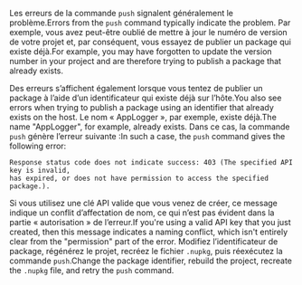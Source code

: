 <span data-ttu-id="5040e-101">Les erreurs de la commande `push` signalent généralement le problème.</span><span class="sxs-lookup"><span data-stu-id="5040e-101">Errors from the `push` command typically indicate the problem.</span></span> <span data-ttu-id="5040e-102">Par exemple, vous avez peut-être oublié de mettre à jour le numéro de version de votre projet et, par conséquent, vous essayez de publier un package qui existe déjà.</span><span class="sxs-lookup"><span data-stu-id="5040e-102">For example, you may have forgotten to update the version number in your project and are therefore trying to publish a package that already exists.</span></span>

<span data-ttu-id="5040e-103">Des erreurs s’affichent également lorsque vous tentez de publier un package à l’aide d’un identificateur qui existe déjà sur l’hôte.</span><span class="sxs-lookup"><span data-stu-id="5040e-103">You also see errors when trying to publish a package using an identifier that already exists on the host.</span></span> <span data-ttu-id="5040e-104">Le nom « AppLogger », par exemple, existe déjà.</span><span class="sxs-lookup"><span data-stu-id="5040e-104">The name "AppLogger", for example, already exists.</span></span> <span data-ttu-id="5040e-105">Dans ce cas, la commande `push` génère l’erreur suivante :</span><span class="sxs-lookup"><span data-stu-id="5040e-105">In such a case, the `push` command gives the following error:</span></span>

```output
Response status code does not indicate success: 403 (The specified API key is invalid,
has expired, or does not have permission to access the specified package.).
```

<span data-ttu-id="5040e-106">Si vous utilisez une clé API valide que vous venez de créer, ce message indique un conflit d’affectation de nom, ce qui n’est pas évident dans la partie « autorisation » de l’erreur.</span><span class="sxs-lookup"><span data-stu-id="5040e-106">If you're using a valid API key that you just created, then this message indicates a naming conflict, which isn't entirely clear from the "permission" part of the error.</span></span> <span data-ttu-id="5040e-107">Modifiez l’identificateur de package, régénérez le projet, recréez le fichier `.nupkg`, puis réexécutez la commande `push`.</span><span class="sxs-lookup"><span data-stu-id="5040e-107">Change the package identifier, rebuild the project, recreate the `.nupkg` file, and retry the `push` command.</span></span>